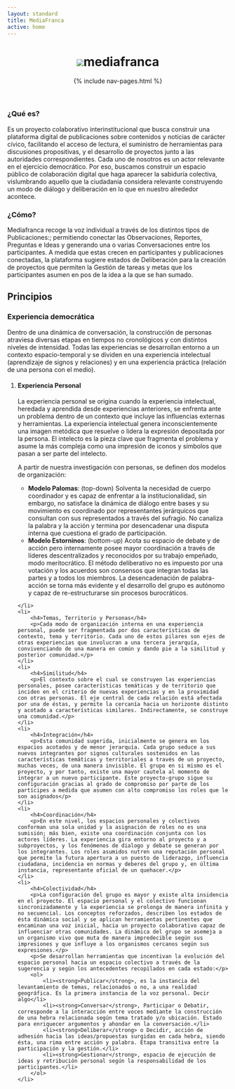 ```yaml
---
layout: standard
title: MediaFranca
active: home
---
```


<header>
	<h1><img src="{{ site.baseurl }}/images/mf-logo.svg"><span>media</span>franca</h1>{% include nav-pages.html %}
</header>

<div class='row'>
	<div class='col-md-6'>
		<h3>¿Qué es?</h3>
		<p>Es un proyecto colaborativo interinstitucional que busca construir una plataforma digital de publicaciones sobre contenidos y noticias de carácter cívico, facilitando el acceso de lectura, el suministro de herramientas para discusiones propositivas, y el desarrollo de proyectos junto a las autoridades correspondientes.
			Cada uno de nosotros es un actor relevante en el ejercicio democrático. Por eso, buscamos construir un espacio público de colaboración digital que haga aparecer la sabiduría colectiva, vislumbrando aquello que la ciudadanía considera relevante construyendo un modo de diálogo y deliberación en lo que en nuestro alrededor acontece.</p>
		</div>
		<div class='col-md-6'>
			<h3>¿Cómo?</h3>
			<p>Mediafranca recoge la voz individual a través de los distintos tipos de Publicaciones:; permitiendo conectar las Observaciones, Reportes, Preguntas e Ideas y generando una o varias Conversaciones entre los participantes. A medida que estas crecen en participantes y publicaciones conectadas, la plataforma sugiere estados de Deliberación para la creación de proyectos que permiten la Gestión de tareas y metas que los participantes asumen en pos de la idea a la que se han sumado.</p>
		</div>
	</div>


<h2>Principios</h2>
<h3>Experiencia democrática</h3>
Dentro de una dinámica de conversación, la construcción de personas atraviesa diversas etapas en tiempos no cronológicos y con distintos niveles de intensidad. Todas las experiencias se desarrollan entorno a un contexto espacio-temporal y se dividen en una experiencia intelectual (aprendizaje de signos y relaciones) y en una experiencia práctica (relación de una persona con el medio).
<ol>
	<li><h4>Experiencia Personal</h4>
		<p>La experiencia personal se origina cuando la experiencia intelectual, heredada y aprendida desde experiencias anteriores, se enfrenta ante un problema dentro de un contexto que incluye las influencias externas y herramientas. La experiencia intelectual genera inconscientemente una imagen metódica que resuelve o lidera la expresión depositada por la persona. El intelecto es la pieza clave que fragmenta el problema y asume la más compleja como una impresión de iconos y símbolos que pasan a ser parte del intelecto.</p>
		<p>A partir de nuestra investigación con personas, se definen dos modelos de organización:</p>
		<ul>
			<li><strong>Modelo Palomas</strong>: (top-down) Solventa la necesidad de cuerpo coordinador y es capaz de enfrentar a la institucionalidad, sin embargo, no satisface la dinámica de diálogo entre bases y su movimiento es coordinado por representantes jerárquicos que consultan con sus representados a través del sufragio. No canaliza la palabra y la acción y termina por desencadenar una disputa interna que cuestiona el grado de participación.</li>
			<li><strong>Modelo Estorninos</strong>: (bottom-up) Acota su espacio de debate y de acción pero internamente posee mayor coordinación a través de líderes descentralizados y reconocidos por su trabajo empeñado, modo meritocrático. El método deliberativo no es impuesto por una votación y los acuerdos son consensos que integran todas las partes y a todos los miembros. La desencadenación de palabra-acción se torna más evidente y el desarrollo del grupo es autónomo y capaz de re-estructurarse sin procesos burocráticos.</li>
		</ul>

	</li>
	<li>
		<h4>Temas, Territorio y Personas</h4>
		<p>Cada modo de organización interna en una experiencia personal, puede ser fragmentada por dos características de contexto, tema y territorio. Cada uno de estos pilares son ejes de otras experiencias que involucran a una tercera jerarquía, convivenciando de una manera en común y dando pie a la similitud y posterior comunidad.</p>
	</li>
	<li>
		<h4>Similitud</h4>
		<p>El contexto sobre el cual se construyen las experiencias personales, posee características temáticas y de territorio que inciden en el criterio de nuevas experiencias y en la proximidad con otras personas. El eje central de cada relación está afectada por una de éstas, y permite la cercanía hacia un horizonte distinto y acotado a características similares. Indirectamente, se construye una comunidad.</p>
	</li>
	<li>
		<h4>Integración</h4>
		<p>Esta comunidad sugerida, inicialmente se genera en los espacios acotados y de menor jerarquía. Cada grupo seduce a sus nuevos integrantes por signos culturales sostenidos en las características temáticas y territoriales a través de un proyecto, muchas veces, de una manera invisible. El grupo en si mismo es el proyecto, y por tanto, existe una mayor cautela al momento de integrar a un nuevo participante. Este proyecto-grupo sigue su configuración gracias al grado de compromiso por parte de los partícipes a medida que asumen con alto compromiso los roles que le son asignados</p>
	</li>
	<li>
		<h4>Coordinación</h4>
		<p>En este nivel, los espacios personales y colectivos conforman una sola unidad y la asignación de roles no es una sumisión; más bien, existe una coordinación conjunta con los actores líderes. La experiencia gira entorno al proyecto y a subproyectos, y los fenómenos de dialogo y debate se generan por los integrantes. Los roles asumidos nutren una reputación personal que permite la futura apertura a un puesto de liderazgo, influencia ciudadana, incidencia en normas y deberes del grupo y, en última instancia, representante oficial de un quehacer.</p>
	</li>
	<li>
		<h4>Colectividad</h4>
		<p>La configuración del grupo es mayor y existe alta insidencia en el proyecto. El espacio personal y el colectivo funcionan sincronizadamente y la experiencia se prolonga de manera infinita y no secuencial. Los conceptos reforzados, describen los estados de ésta dinámica social y se aplican herramientas pertinentes que encaminan una voz inicial, hacia un proyecto colaborativo capaz de influenciar otras comunidades. La dinámica del grupo se asemeja a un organismo vivo que muta de manera impredecible según sus impresiones y que influye a los organismos cercanos según sus expresiones.</p>
		<p>Se desarrollan herramientas que incentivan la evolución del espacio personal hacia un espacio colectivo a través de la sugerencia y según los antecedentes recopilados en cada estado:</p>
		<ol>
			<li><strong>Publicar</strong>, es la instancia del levantamiento de temas, relacionados o no, a una realidad geográfica. Es la primera instancia de la voz personal. Decir algo</li>
			<li><strong>Conversar</strong>, Participar o Debatir, corresponde a la interacción entre voces mediante la construcción de una hebra relacionada según tema tratado y/o ubicación. Estado para enriquecer argumentos y ahondar en la conversación.</li>
			<li><strong>Deliberar</strong> o Decidir, acción de adhesión hacia las ideas/propuestas surgidas en cada hebra, siendo ésta, una rima entre acción y palabra. Etapa transitiva entre la participación y la gestión.</li>
			<li><strong>Gestionar</strong>, espacio de ejecución de ideas y retribución personal según la responsabilidad de los participantes.</li>
		</ol>
	</li>
</ol>





